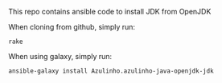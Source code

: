 This repo contains ansible code to install JDK from OpenJDK

When cloning from github, simply run:

    rake

When using galaxy, simply run:

    ansible-galaxy install Azulinho.azulinho-java-openjdk-jdk

